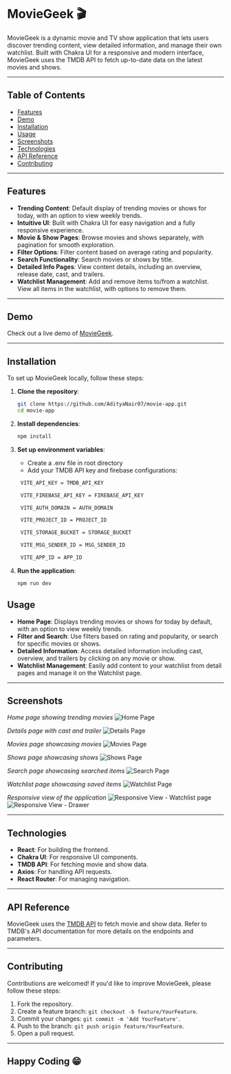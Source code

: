 # MovieGeek 🎬

MovieGeek is a dynamic movie and TV show application that lets users discover trending content, view detailed information, and manage their own watchlist. Built with Chakra UI for a responsive and modern interface, MovieGeek uses the TMDB API to fetch up-to-date data on the latest movies and shows.

---

## Table of Contents

- [Features](#features)
- [Demo](#demo)
- [Installation](#installation)
- [Usage](#usage)
- [Screenshots](#screenshots)
- [Technologies](#technologies)
- [API Reference](#api-reference)
- [Contributing](#contributing)

---

## Features

- **Trending Content**: Default display of trending movies or shows for today, with an option to view weekly trends.
- **Intuitive UI**: Built with Chakra UI for easy navigation and a fully responsive experience.
- **Movie & Show Pages**: Browse movies and shows separately, with pagination for smooth exploration.
- **Filter Options**: Filter content based on average rating and popularity.
- **Search Functionality**: Search movies or shows by title.
- **Detailed Info Pages**: View content details, including an overview, release date, cast, and trailers.
- **Watchlist Management**: Add and remove items to/from a watchlist. View all items in the watchlist, with options to remove them.

---

## Demo

Check out a live demo of [MovieGeek](https://movie-flex-07.vercel.app/).

---

## Installation

To set up MovieGeek locally, follow these steps:

1. **Clone the repository**:

   ```bash
   git clone https://github.com/AdityaNair07/movie-app.git
   cd movie-app

2. **Install dependencies**:

   ```bash
   npm install

3. **Set up environment variables**:

   - Create a .env file in root directory
   - Add your TMDB API key and firebase configurations:

   ```bash
    VITE_API_KEY = TMDB_API_KEY

    VITE_FIREBASE_API_KEY = FIREBASE_API_KEY

    VITE_AUTH_DOMAIN = AUTH_DOMAIN

    VITE_PROJECT_ID = PROJECT_ID

    VITE_STORAGE_BUCKET = STORAGE_BUCKET

    VITE_MSG_SENDER_ID = MSG_SENDER_ID

    VITE_APP_ID = APP_ID

4. **Run the application**:

    ```bash
    npm run dev

## Usage

- **Home Page**: Displays trending movies or shows for today by default, with an option to view weekly trends.
- **Filter and Search**: Use filters based on rating and popularity, or search for specific movies or shows.
- **Detailed Information**: Access detailed information including cast, overview, and trailers by clicking on any movie or show.
- **Watchlist Management**: Easily add content to your watchlist from detail pages and manage it on the Watchlist page.

---

## Screenshots

*Home page showing trending movies*
![Home Page](image-9.png)

*Details page with cast and trailer*
![Details Page](image-10.png)

*Movies page showcasing movies*
![Movies Page](image-11.png)

*Shows page showcasing shows*
![Shows Page](image-12.png)

*Search page showcasing searched items*
![Search Page](image-13.png)

*Watchlist page showcasing saved items*
![Watchlist Page](image-14.png)

*Responsive view of the application*
![Responsive View - Watchlist page](image-15.png) ![Responsive View - Drawer](image-16.png)

---

## Technologies

- **React**: For building the frontend.
- **Chakra UI**: For responsive UI components.
- **TMDB API**: For fetching movie and show data.
- **Axios**: For handling API requests.
- **React Router**: For managing navigation.

---

## API Reference

MovieGeek uses the [TMDB API](https://www.themoviedb.org/documentation/api) to fetch movie and show data. Refer to TMDB's API documentation for more details on the endpoints and parameters.

---

## Contributing

Contributions are welcomed! If you'd like to improve MovieGeek, please follow these steps:

1. Fork the repository.
2. Create a feature branch: `git checkout -b feature/YourFeature`.
3. Commit your changes: `git commit -m 'Add YourFeature'`.
4. Push to the branch: `git push origin feature/YourFeature`.
5. Open a pull request.

---

## Happy Coding 😁
